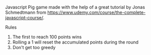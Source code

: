 Javascript Pig game made with the help of a great tutorial by Jonas Schmedtmann from 
https://www.udemy.com/course/the-complete-javascript-course/.

Rules
1. The first to reach 100 points wins
2. Rolling a 1 will reset the accumulated points during the round
3. Don't get too greedy
